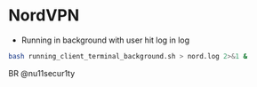 # NordVPN
- Running in background with user hit log in log 
```bash 
bash running_client_terminal_background.sh > nord.log 2>&1 &
```
BR @nu11secur1ty
